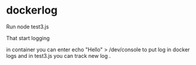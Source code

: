 # dockerlog


Run node test3.js

That start logging

in container you can enter echo "Hello" > /dev/console to put log in docker logs and in test3.js you can track new log .
